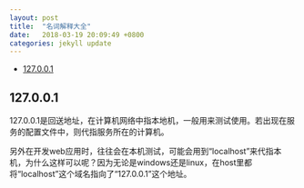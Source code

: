 ```yaml
---
layout: post
title:  "名词解释大全"
date:   2018-03-19 20:09:49 +0800
categories: jekyll update
---
```


- [127.0.0.1](#127.0.0.1)

## 127.0.0.1

127.0.0.1是回送地址，在计算机网络中指本地机，一般用来测试使用。若出现在服务的配置文件中，则代指服务所在的计算机。

另外在开发web应用时，往往会在本机测试，可能会用到“localhost”来代指本机，为什么这样可以呢？因为无论是windows还是linux，在host里都将“localhost”这个域名指向了“127.0.0.1”这个地址。
